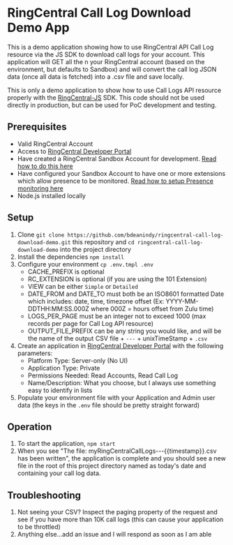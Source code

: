 # RingCentral Call Log Download Demo App

This is a demo application showing how to use RingCentral API Call Log resource via the JS SDK to download call logs for your account. This application will GET all the n your RingCentral account (based on the environment, but defaults to Sandbox) and will convert the call log JSON data (once all data is fetched) into a .csv file and save locally. 

This is only a demo application to show how to use Call Logs API resource  properly with the [RingCentral-JS](https://github.com/ringcentral/ringcentral-js) SDK. This code should not be used directly in production, but can be used for PoC development and testing.

## Prerequisites

* Valid RingCentral Account
* Access to [RingCentral Developer Portal](https://developer.ringcentral.com)
* Have created a RingCentral Sandbox Account for development. [Read how to do this here](https://developers.ringcentral.com/library/tutorials/test-account.html)
* Have configured your Sandbox Account to have one or more extensions which allow presence to be monitored. [Read how to setup Presence monitoring here](http://success.ringcentral.com/articles/en_US/RC_Knowledge_Article/How-to-choose-specific-user-extensions-to-monitor-for-Presence)
* Node.js installed locally

## Setup

1. Clone `git clone https://github.com/bdeanindy/ringcentral-call-log-download-demo.git` this repository and `cd ringcentral-call-log-download-demo` into the project directory
2. Install the dependencies `npm install`
3. Configure your environment `cp .env.tmpl .env`
    * CACHE_PREFIX is optional
    * RC_EXTENSION is optional (if you are using the 101 Extension)
    * VIEW can be either `Simple` or `Detailed`
    * DATE_FROM and DATE_TO must both be an ISO8601 formatted Date which includes: date, time, timezone offset (Ex: YYYY-MM-DDTHH:MM:SS.000Z where 000Z = hours offset from Zulu time)
    * LOGS_PER_PAGE must be an integer not to exceed 1000 (max records per page for Call Log API resource)
    * OUTPUT_FILE_PREFIX can be any string you would like, and will be the name of the output CSV file + `---` +  unixTimeStamp + `.csv`
4. Create an application in [RingCentral Developer Portal](https://developers.ringcentral.com/my-account.html#/create-app) with the following parameters:
    * Platform Type: Server-only (No UI)
    * Application Type: Private
    * Permissions Needed: Read Accounts, Read Call Log
    * Name/Description: What you choose, but I always use something easy to identify in lists
5. Populate your environment file with your Application and Admin user data (the keys in the `.env` file should be pretty straight forward)


## Operation

1. To start the application, `npm start`
2. When you see "The file: myRingCentralCallLogs---{{timestamp}}.csv has been written", the application is complete and you should see a new file in the root of this project directory named as today's date and containing your call log data.

## Troubleshooting

1. Not seeing your CSV? Inspect the paging property of the request and see if you have more than 10K call logs (this can cause your application to be throttled)
3. Anything else...add an issue and I will respond as soon as I am able
